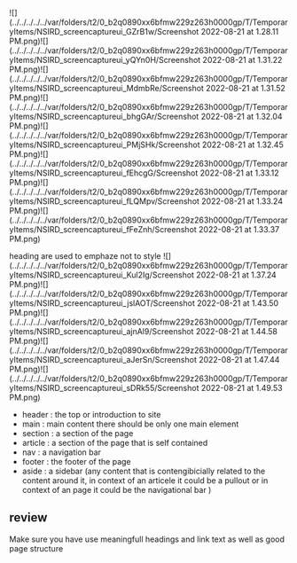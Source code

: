 ![](../../../../../var/folders/t2/0_b2q0890xx6bfmw229z263h0000gp/T/TemporaryItems/NSIRD_screencaptureui_GZrB1w/Screenshot 2022-08-21 at 1.28.11 PM.png)![](../../../../../var/folders/t2/0_b2q0890xx6bfmw229z263h0000gp/T/TemporaryItems/NSIRD_screencaptureui_yQYn0H/Screenshot 2022-08-21 at 1.31.22 PM.png)![](../../../../../var/folders/t2/0_b2q0890xx6bfmw229z263h0000gp/T/TemporaryItems/NSIRD_screencaptureui_MdmbRe/Screenshot 2022-08-21 at 1.31.52 PM.png)![](../../../../../var/folders/t2/0_b2q0890xx6bfmw229z263h0000gp/T/TemporaryItems/NSIRD_screencaptureui_bhgGAr/Screenshot 2022-08-21 at 1.32.04 PM.png)![](../../../../../var/folders/t2/0_b2q0890xx6bfmw229z263h0000gp/T/TemporaryItems/NSIRD_screencaptureui_PMjSHk/Screenshot 2022-08-21 at 1.32.45 PM.png)![](../../../../../var/folders/t2/0_b2q0890xx6bfmw229z263h0000gp/T/TemporaryItems/NSIRD_screencaptureui_fEhcgG/Screenshot 2022-08-21 at 1.33.12 PM.png)![](../../../../../var/folders/t2/0_b2q0890xx6bfmw229z263h0000gp/T/TemporaryItems/NSIRD_screencaptureui_fLQMpv/Screenshot 2022-08-21 at 1.33.24 PM.png)![](../../../../../var/folders/t2/0_b2q0890xx6bfmw229z263h0000gp/T/TemporaryItems/NSIRD_screencaptureui_fFeZnh/Screenshot 2022-08-21 at 1.33.37 PM.png)

heading are used to emphaze not to style ![](../../../../../var/folders/t2/0_b2q0890xx6bfmw229z263h0000gp/T/TemporaryItems/NSIRD_screencaptureui_Kul2Ig/Screenshot 2022-08-21 at 1.37.24 PM.png)![](../../../../../var/folders/t2/0_b2q0890xx6bfmw229z263h0000gp/T/TemporaryItems/NSIRD_screencaptureui_jslAOT/Screenshot 2022-08-21 at 1.43.50 PM.png)![](../../../../../var/folders/t2/0_b2q0890xx6bfmw229z263h0000gp/T/TemporaryItems/NSIRD_screencaptureui_ajnAl9/Screenshot 2022-08-21 at 1.44.58 PM.png)![](../../../../../var/folders/t2/0_b2q0890xx6bfmw229z263h0000gp/T/TemporaryItems/NSIRD_screencaptureui_aJerSn/Screenshot 2022-08-21 at 1.47.44 PM.png)![](../../../../../var/folders/t2/0_b2q0890xx6bfmw229z263h0000gp/T/TemporaryItems/NSIRD_screencaptureui_sDRk55/Screenshot 2022-08-21 at 1.49.53 PM.png)

- header : the top or introduction to site
- main  : main content there should be only one main element
- section : a section of the page
- article : a section of the page that is self contained
- nav : a navigation bar
- footer : the footer of the page
- aside : a sidebar (any content that is contengibicially related to the content around it, in context of an articele it could be a pullout or in context of an page it could be the navigational bar )

## review 
Make sure you have  use meaningfull headings and link text as well as good page structure


